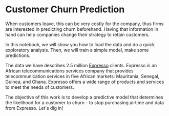 # Customer Churn Prediction

When customers leave, this can be very costly for the company, thus firms are interested in predicting churn beforehand. Having that information in hand can help companies change their strategy to retain customers.

In this notebook, we will show you how to load the data and do a quick exploratory analysis. Then, we will train a simple model, make some predictions.

The data we have describes 2.5 million [Expresso](https://www.expressotelecom.sn/) clients. Expresso is an African telecommunications services company that provides telecommunication services in five African markets: Mauritania, Senegal, Guinea, and Ghana. Expresso offers a wide range of products and services to meet the needs of customers.

The objective of this work is to develop a predictive model that determines the likelihood for a customer to churn - to stop purchasing airtime and data from Expresso. Let's dig in!
